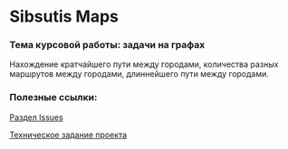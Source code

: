# Sibsutis Maps

### Тема курсовой работы: задачи на графах

Нахождение кратчайшего пути между городами, количества разных маршрутов между городами, длиннейшего пути между городами. 

### Полезные ссылки:
[Раздел Issues](https://github.com/Stemesies/SibsutisMaps/issues)

[Техническое задание проекта](https://github.com/Stemesies/SibsutisMaps/wiki/%D0%A2%D0%B5%D1%85%D0%BD%D0%B8%D1%87%D0%B5%D1%81%D0%BA%D0%BE%D0%B5-%D0%B7%D0%B0%D0%B4%D0%B0%D0%BD%D0%B8%D0%B5-(%D0%92%D0%B5%D1%80%D1%81%D0%B8%D1%8F-%D0%BE%D1%82-Stemie))
